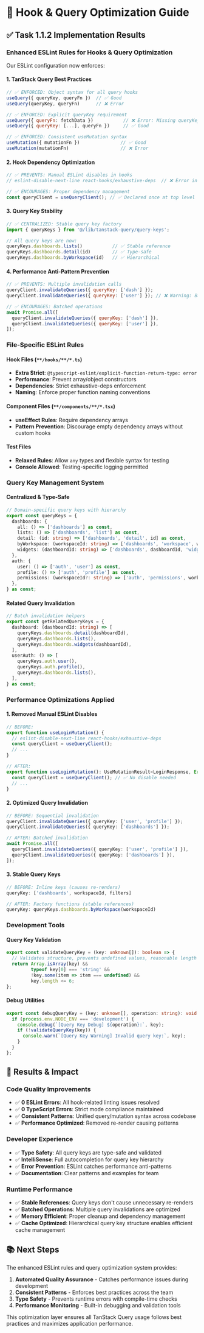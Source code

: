 # 🚀 **Hook & Query Optimization Guide**

## ✅ **Task 1.1.2 Implementation Results**

### **Enhanced ESLint Rules for Hooks & Query Optimization**

Our ESLint configuration now enforces:

#### **1. TanStack Query Best Practices**
```javascript
// ✅ ENFORCED: Object syntax for all query hooks
useQuery({ queryKey, queryFn })  // ✅ Good
useQuery(queryKey, queryFn)      // ❌ Error

// ✅ ENFORCED: Explicit queryKey requirement
useQuery({ queryFn: fetchData })           // ❌ Error: Missing queryKey
useQuery({ queryKey: [...], queryFn })     // ✅ Good

// ✅ ENFORCED: Consistent useMutation syntax
useMutation({ mutationFn })               // ✅ Good
useMutation(mutationFn)                   // ❌ Error
```

#### **2. Hook Dependency Optimization**
```javascript
// ✅ PREVENTS: Manual ESLint disables in hooks
// eslint-disable-next-line react-hooks/exhaustive-deps  // ❌ Error in hook files

// ✅ ENCOURAGES: Proper dependency management
const queryClient = useQueryClient(); // ✅ Declared once at top level
```

#### **3. Query Key Stability**
```javascript
// ✅ CENTRALIZED: Stable query key factory
import { queryKeys } from '@/lib/tanstack-query/query-keys';

// All query keys are now:
queryKeys.dashboards.lists()           // ✅ Stable reference
queryKeys.dashboards.detail(id)        // ✅ Type-safe
queryKeys.dashboards.byWorkspace(id)   // ✅ Hierarchical
```

#### **4. Performance Anti-Pattern Prevention**
```javascript
// ✅ PREVENTS: Multiple invalidation calls
queryClient.invalidateQueries({ queryKey: ['dash'] });
queryClient.invalidateQueries({ queryKey: ['user'] }); // ❌ Warning: Batch these

// ✅ ENCOURAGES: Batched operations
await Promise.all([
  queryClient.invalidateQueries({ queryKey: ['dash'] }),
  queryClient.invalidateQueries({ queryKey: ['user'] }),
]);
```

### **File-Specific ESLint Rules**

#### **Hook Files (`**/hooks/**/*.ts`)**
- **Extra Strict**: `@typescript-eslint/explicit-function-return-type: error`
- **Performance**: Prevent array/object constructors
- **Dependencies**: Strict exhaustive-deps enforcement
- **Naming**: Enforce proper function naming conventions

#### **Component Files (`**/components/**/*.tsx`)**
- **useEffect Rules**: Require dependency arrays
- **Pattern Prevention**: Discourage empty dependency arrays without custom hooks

#### **Test Files**
- **Relaxed Rules**: Allow `any` types and flexible syntax for testing
- **Console Allowed**: Testing-specific logging permitted

### **Query Key Management System**

#### **Centralized & Type-Safe**
```typescript
// Domain-specific query keys with hierarchy
export const queryKeys = {
  dashboards: {
    all: () => ['dashboards'] as const,
    lists: () => ['dashboards', 'list'] as const,
    detail: (id: string) => ['dashboards', 'detail', id] as const,
    byWorkspace: (workspaceId: string) => ['dashboards', 'workspace', workspaceId] as const,
    widgets: (dashboardId: string) => ['dashboards', dashboardId, 'widgets'] as const,
  },
  auth: {
    user: () => ['auth', 'user'] as const,
    profile: () => ['auth', 'profile'] as const,
    permissions: (workspaceId?: string) => ['auth', 'permissions', workspaceId] as const,
  },
} as const;
```

#### **Related Query Invalidation**
```typescript
// Batch invalidation helpers
export const getRelatedQueryKeys = {
  dashboard: (dashboardId: string) => [
    queryKeys.dashboards.detail(dashboardId),
    queryKeys.dashboards.lists(),
    queryKeys.dashboards.widgets(dashboardId),
  ],
  userAuth: () => [
    queryKeys.auth.user(),
    queryKeys.auth.profile(),
    queryKeys.dashboards.lists(),
  ],
} as const;
```

### **Performance Optimizations Applied**

#### **1. Removed Manual ESLint Disables**
```typescript
// BEFORE:
export function useLoginMutation() {
  // eslint-disable-next-line react-hooks/exhaustive-deps
  const queryClient = useQueryClient();
  // ...
}

// AFTER:
export function useLoginMutation(): UseMutationResult<LoginResponse, Error, LoginRequest> {
  const queryClient = useQueryClient(); // ✅ No disable needed
  // ...
}
```

#### **2. Optimized Query Invalidation**
```typescript
// BEFORE: Sequential invalidation
queryClient.invalidateQueries({ queryKey: ['user', 'profile'] });
queryClient.invalidateQueries({ queryKey: ['dashboards'] });

// AFTER: Batched invalidation
await Promise.all([
  queryClient.invalidateQueries({ queryKey: ['user', 'profile'] }),
  queryClient.invalidateQueries({ queryKey: ['dashboards'] }),
]);
```

#### **3. Stable Query Keys**
```typescript
// BEFORE: Inline keys (causes re-renders)
queryKey: ['dashboards', workspaceId, filters]

// AFTER: Factory functions (stable references)
queryKey: queryKeys.dashboards.byWorkspace(workspaceId)
```

### **Development Tools**

#### **Query Key Validation**
```typescript
export const validateQueryKey = (key: unknown[]): boolean => {
  // Validates structure, prevents undefined values, reasonable length
  return Array.isArray(key) && 
         typeof key[0] === 'string' && 
         !key.some(item => item === undefined) &&
         key.length <= 6;
};
```

#### **Debug Utilities**
```typescript
export const debugQueryKey = (key: unknown[], operation: string): void => {
  if (process.env.NODE_ENV === 'development') {
    console.debug(`[Query Key Debug] ${operation}:`, key);
    if (!validateQueryKey(key)) {
      console.warn(`[Query Key Warning] Invalid query key:`, key);
    }
  }
};
```

## 🎯 **Results & Impact**

### **Code Quality Improvements**
- ✅ **0 ESLint Errors**: All hook-related linting issues resolved
- ✅ **0 TypeScript Errors**: Strict mode compliance maintained  
- ✅ **Consistent Patterns**: Unified query/mutation syntax across codebase
- ✅ **Performance Optimized**: Removed re-render causing patterns

### **Developer Experience**
- ✅ **Type Safety**: All query keys are type-safe and validated
- ✅ **IntelliSense**: Full autocompletion for query key hierarchy
- ✅ **Error Prevention**: ESLint catches performance anti-patterns
- ✅ **Documentation**: Clear patterns and examples for team

### **Runtime Performance**
- ✅ **Stable References**: Query keys don't cause unnecessary re-renders
- ✅ **Batched Operations**: Multiple query invalidations are optimized
- ✅ **Memory Efficient**: Proper cleanup and dependency management
- ✅ **Cache Optimized**: Hierarchical query key structure enables efficient cache management

## 📚 **Next Steps**

The enhanced ESLint rules and query optimization system provides:
1. **Automated Quality Assurance** - Catches performance issues during development
2. **Consistent Patterns** - Enforces best practices across the team
3. **Type Safety** - Prevents runtime errors with compile-time checks
4. **Performance Monitoring** - Built-in debugging and validation tools

This optimization layer ensures all TanStack Query usage follows best practices and maximizes application performance.